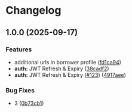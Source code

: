 # Changelog

## 1.0.0 (2025-09-17)


### Features

* additional urls in borrower profile ([fd1ca94](https://github.com/wildcat-finance/wildcat-app-v2/commit/fd1ca9419aedb16a5a686edb0f745fffc79ab43f))
* **auth:** JWT Refresh & Expiry ([38cadf2](https://github.com/wildcat-finance/wildcat-app-v2/commit/38cadf29a29f81592f65e4aa1e07833da7dfcc53))
* **auth:** JWT Refresh & Expiry ([#123](https://github.com/wildcat-finance/wildcat-app-v2/issues/123)) ([4917aee](https://github.com/wildcat-finance/wildcat-app-v2/commit/4917aee203a8d89cc15ac85e5b8566c4d9865104))


### Bug Fixes

* 3 ([0b73cb1](https://github.com/wildcat-finance/wildcat-app-v2/commit/0b73cb17674295f82c5b544094b1fa91b9e971aa))
